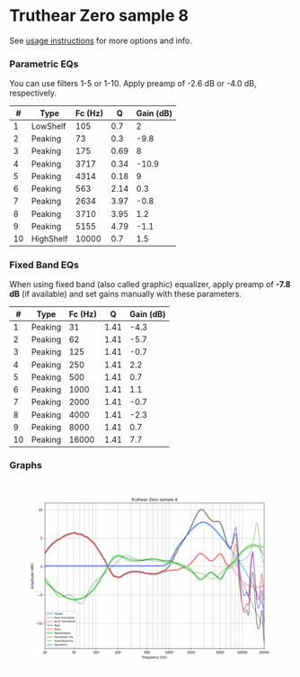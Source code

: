 # Truthear Zero sample 8
See [usage instructions](https://github.com/jaakkopasanen/AutoEq#usage) for more options and info.

### Parametric EQs
You can use filters 1-5 or 1-10. Apply preamp of -2.6 dB or -4.0 dB, respectively.

|   # | Type      |   Fc (Hz) |    Q |   Gain (dB) |
|-----|-----------|-----------|------|-------------|
|   1 | LowShelf  |       105 | 0.7  |         2   |
|   2 | Peaking   |        73 | 0.3  |        -9.8 |
|   3 | Peaking   |       175 | 0.69 |         8   |
|   4 | Peaking   |      3717 | 0.34 |       -10.9 |
|   5 | Peaking   |      4314 | 0.18 |         9   |
|   6 | Peaking   |       563 | 2.14 |         0.3 |
|   7 | Peaking   |      2634 | 3.97 |        -0.8 |
|   8 | Peaking   |      3710 | 3.95 |         1.2 |
|   9 | Peaking   |      5155 | 4.79 |        -1.1 |
|  10 | HighShelf |     10000 | 0.7  |         1.5 |

### Fixed Band EQs
When using fixed band (also called graphic) equalizer, apply preamp of **-7.8 dB** (if available) and set gains manually with these parameters.

|   # | Type    |   Fc (Hz) |    Q |   Gain (dB) |
|-----|---------|-----------|------|-------------|
|   1 | Peaking |        31 | 1.41 |        -4.3 |
|   2 | Peaking |        62 | 1.41 |        -5.7 |
|   3 | Peaking |       125 | 1.41 |        -0.7 |
|   4 | Peaking |       250 | 1.41 |         2.2 |
|   5 | Peaking |       500 | 1.41 |         0.7 |
|   6 | Peaking |      1000 | 1.41 |         1.1 |
|   7 | Peaking |      2000 | 1.41 |        -0.7 |
|   8 | Peaking |      4000 | 1.41 |        -2.3 |
|   9 | Peaking |      8000 | 1.41 |         0.7 |
|  10 | Peaking |     16000 | 1.41 |         7.7 |

### Graphs
![](./Truthear%20Zero%20sample%208.png)
